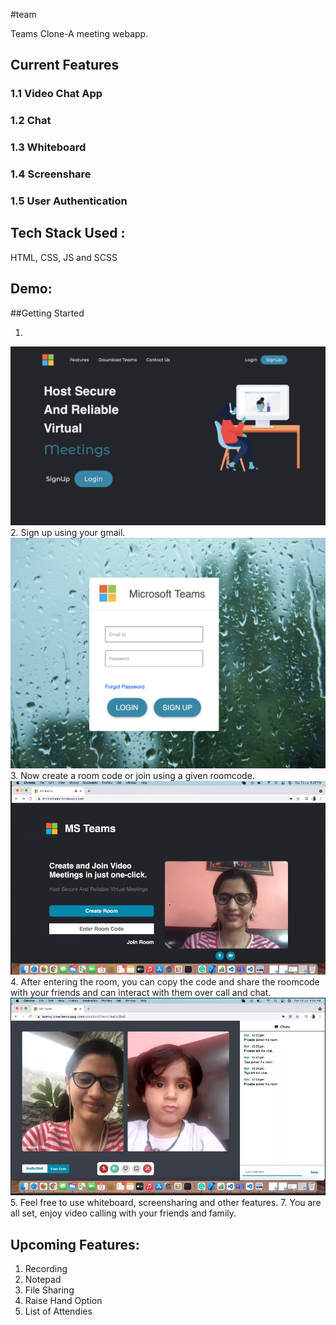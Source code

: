 #team

Teams Clone-A meeting webapp. 

## Current Features

### 1.1 Video Chat App
### 1.2 Chat
### 1.3 Whiteboard
### 1.4 Screenshare
### 1.5 User Authentication

## Tech Stack Used :
HTML, CSS, JS and SCSS

## Demo: 

##Getting Started

1. 
![alt text](https://github.com/Barkkk/team/blob/main/home%20page.png)
2. Sign up using your gmail.
![alt text](https://github.com/Barkkk/team/blob/main/Sign%20Up.png)
3. Now create a room code or join using a given roomcode.
![alt text](https://github.com/Barkkk/team/blob/main/Create%20room.jpeg)
4. After entering the room, you can copy the code and share the roomcode with your friends and can interact with them over call and chat.
![alt text](https://github.com/Barkkk/team/blob/main/Room%20SS.jpeg)
5. Feel free to use whiteboard, screensharing and other features.
7. You are all set, enjoy video calling with your friends and family.


## Upcoming Features:
1. Recording
2. Notepad
3. File Sharing
4. Raise Hand Option
5. List of Attendies
